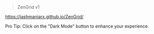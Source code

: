 > ZenGrid v1

https://jashmaniarx.github.io/ZenGrid/

Pro Tip: Click on the "Dark Mode" button to enhance your experience.
